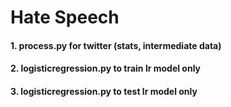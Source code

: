 # Hate Speech 





#### 1. process.py for twitter (stats, intermediate data)
#### 2. logisticregression.py to train lr model only
#### 3. logisticregression.py to test lr model only